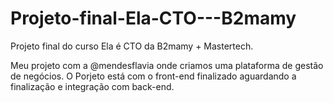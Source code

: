 # Projeto-final-Ela-CTO---B2mamy

Projeto final do curso Ela é CTO da B2mamy + Mastertech.

Meu projeto com a @mendesflavia onde criamos uma plataforma de gestão de negócios. 
O Porjeto está com o front-end finalizado aguardando a finalização e integração com back-end. 
